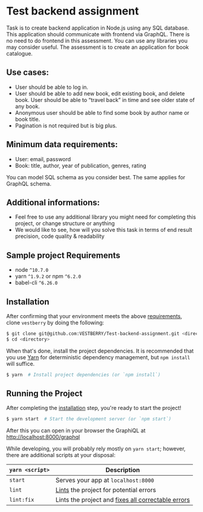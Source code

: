 # Test backend assignment

Task is to create backend application in Node.js using any SQL database. This application should communicate with frontend via GraphQL. There is no need to do frontend in this assessment. You can use any libraries you may consider useful. The assessment is to create an application for book catalogue.

## Use cases:

* User should be able to log in.
* User should be able to add new book, edit existing book, and delete book. User should be able to “travel back” in time and see older state of any book.
* Anonymous user should be able to find some book by author name or book title.
* Pagination is not required but is big plus.

## Minimum data requirements:

* User: email, password
* Book: title, author, year of publication, genres, rating

You can model SQL schema as you consider best. The same applies for GraphQL schema.

## Additional informations:

* Feel free to use any additional library you might need for completing this project, or change structure or anything
* We would like to see, how will you solve this task in terms of end result precision, code quality & readability

## Sample project Requirements
* node `^10.7.0`
* yarn `^1.9.2` or npm `^6.2.0`
* babel-cli `^6.26.0`

## Installation

After confirming that your environment meets the above [requirements](#requirements), clone `vestberry` by doing the following:

```bash
$ git clone git@github.com:VESTBERRY/Test-backend-assignment.git <directory>
$ cd <directory>
```

When that's done, install the project dependencies. It is recommended that you use [Yarn](https://yarnpkg.com/) for deterministic dependency management, but `npm install` will suffice.

```bash
$ yarn  # Install project dependencies (or `npm install`)
```

## Running the Project

After completing the [installation](#installation) step, you're ready to start the project!

```bash
$ yarn start  # Start the development server (or `npm start`)
```

After this you can open in your browser the GraphiQL at [http://localhost:8000/graphql](http://localhost:8000/graphql)

While developing, you will probably rely mostly on `yarn start`; however, there are additional scripts at your disposal:

|`yarn <script>`        |Description|
|-----------------------|-----------|
|`start`                |Serves your app at `localhost:8000`|
|`lint`                 |[Lints](http://stackoverflow.com/questions/8503559/what-is-linting) the project for potential errors|
|`lint:fix`             |Lints the project and [fixes all correctable errors](http://eslint.org/docs/user-guide/command-line-interface.html#fix)|
